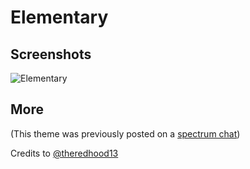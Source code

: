 # Elementary

## Screenshots

![Elementary](https://i.imgur.com/w8A5q9U.png)

## More

(This theme was previously posted on a [spectrum chat](https://spectrum.chat/spicetify/themes?tab=posts))

Credits to [@theredhood13](https://github.com/theredhood13)